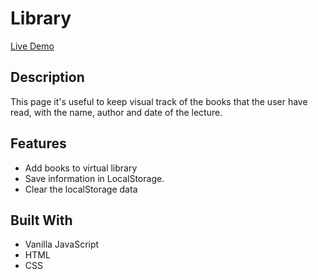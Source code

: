 # Library

[Live Demo](https://rawcdn.githack.com/0yapunpun/Library/b8fade2131a64055c053ff6302267ea7850eeea7/index.html)

## Description
This page it's useful to keep visual track of the books that the user have read, with the name, author and date of the lecture.

## Features
* Add books to virtual library
* Save information in LocalStorage.
* Clear the localStorage data 

## Built With
* Vanilla JavaScript
* HTML
* CSS


